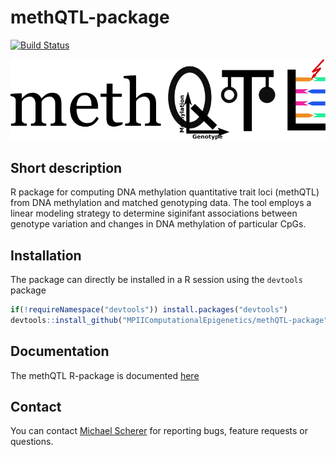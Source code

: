 # methQTL-package
[![Build Status](https://travis-ci.org/MPIIComputationalEpigenetics/methQTL-package.svg?branch=master)](https://travis-ci.org/MPIIComputationalEpigenetics/methQTL-package)

![](pictures/logo.png)

## Short description
R package for computing DNA methylation quantitative trait loci (methQTL) from DNA methylation and matched genotyping data. The tool employs a linear modeling strategy to determine siginifant associations between genotype variation and changes in DNA methylation of particular CpGs.

## Installation
The package can directly be installed in a R session using the ```devtools``` package
```r
if(!requireNamespace("devtools")) install.packages("devtools")
devtools::install_github("MPIIComputationalEpigenetics/methQTL-package")
```

## Documentation
The methQTL R-package is documented [here](vignettes/methQTL.md)

## Contact
You can contact [Michael Scherer](mailto:mscherer@mpi-inf.mpg.de) for reporting bugs, feature requests or questions.
